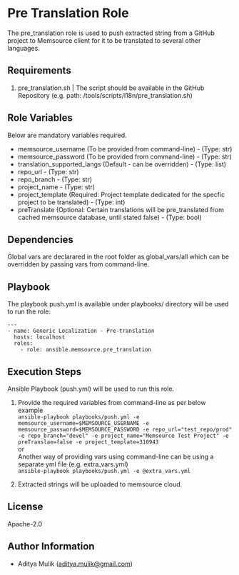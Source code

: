 Pre Translation Role
=========

The pre_translation role is used to push extracted string from a GitHub project to Memsource client for it to be translated to several other languages.

Requirements
------------

1. pre_translation.sh | The script should be available in the GitHub Repository (e.g. path: /tools/scripts/l18n/pre_translation.sh)

Role Variables
--------------

Below are mandatory variables required.
- memsource_username (To be provided from command-line) - (Type: str)
- memsource_password (To be provided from command-line) - (Type: str)
- translation_supported_langs (Default - can be overridden) - (Type: list)
- repo_url - (Type: str)
- repo_branch - (Type: str)
- project_name - (Type: str)
- project_template (Required: Project template dedicated for the specfic project to be translated) - (Type: int)
- preTranslate (Optional: Certain translations will be pre_translated from cached memsource database, until stated false) - (Type: bool)

Dependencies
------------

Global vars are declarared in the root folder as global_vars/all which can be overridden by passing vars from command-line.

Playbook
----------------

The playbook push.yml is available under playbooks/ directory will be used to run the role:

    ---
    - name: Generic Localization - Pre-translation
      hosts: localhost
      roles:
        - role: ansible.memsource.pre_translation

Execution Steps
---------------

Ansible Playbook (push.yml) will be used to run this role.

1. Provide the required variables from command-line as per below example \
   ```ansible-playbook playbooks/push.yml -e memsource_username=$MEMSOURCE_USERNAME -e memsource_password=$MEMSOURCE_PASSWORD -e repo_url="test_repo/prod" -e repo_branch="devel" -e project_name="Memsource Test Project" -e preTranslae=false -e project_template=310943``` \
   or \
   Another way of providing vars using command-line can be using a separate yml file (e.g. extra_vars.yml) \
   ```ansible-playbook playbooks/push.yml -e @extra_vars.yml```

2. Extracted strings will be uploaded to memsource cloud.

License
-------

Apache-2.0

Author Information
------------------
- Aditya Mulik (aditya.mulik@gmail.com)
